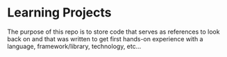 # Learning Projects

The purpose of this repo is to store code that serves as references to look back on and that was written to get first 
hands-on experience with a language, framework/library, technology, etc...
